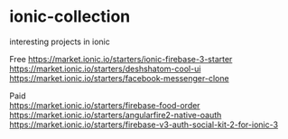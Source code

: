 # ionic-collection
interesting projects in ionic    


Free
https://market.ionic.io/starters/ionic-firebase-3-starter  
https://market.ionic.io/starters/deshshatom-cool-ui  
https://market.ionic.io/starters/facebook-messenger-clone   

Paid  
https://market.ionic.io/starters/firebase-food-order    
https://market.ionic.io/starters/angularfire2-native-oauth  
https://market.ionic.io/starters/firebase-v3-auth-social-kit-2-for-ionic-3 
